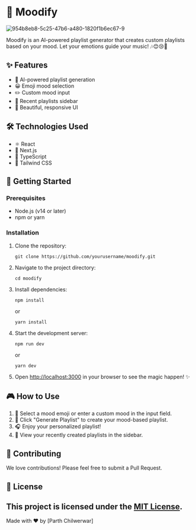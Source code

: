# 🎵 Moodify

![954b8eb8-5c25-47b6-a480-1820f1b6ec67-9](https://github.com/user-attachments/assets/a2c6c0a2-f0f7-4fc5-83a9-c8fe7b372684)


Moodify is an AI-powered playlist generator that creates custom playlists based on your mood. Let your emotions guide your music! 🎶😊😢🥳

## ✨ Features

- 🤖 AI-powered playlist generation
- 😀 Emoji mood selection
- ✏️ Custom mood input
- 🔄 Recent playlists sidebar
- 🌈 Beautiful, responsive UI

## 🛠️ Technologies Used

- ⚛️ React
- 🔼 Next.js
- 📘 TypeScript
- 🎨 Tailwind CSS

## 🚀 Getting Started

### Prerequisites

- Node.js (v14 or later)
- npm or yarn

### Installation

1. Clone the repository:
   ```
   git clone https://github.com/yourusername/moodify.git
   ```

2. Navigate to the project directory:
   ```
   cd moodify
   ```

3. Install dependencies:
   ```
   npm install
   ```
   or
   ```
   yarn install
   ```

4. Start the development server:
   ```
   npm run dev
   ```
   or
   ```
   yarn dev
   ```

5. Open [http://localhost:3000](http://localhost:3000) in your browser to see the magic happen! ✨

## 🎮 How to Use

1. 🤔 Select a mood emoji or enter a custom mood in the input field.
2. 🎵 Click "Generate Playlist" to create your mood-based playlist.
3. 🎧 Enjoy your personalized playlist!
4. 📜 View your recently created playlists in the sidebar.

## 🤝 Contributing

We love contributions! Please feel free to submit a Pull Request.

## 📄 License

This project is licensed under the [MIT License](LICENSE).
---

Made with ❤️ by [Parth Chilwerwar]
